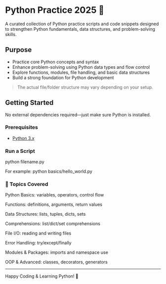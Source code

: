 # Python Practice 2025 🐍

A curated collection of Python practice scripts and code snippets designed to strengthen Python fundamentals, data structures, and problem-solving skills.

## Purpose

- Practice core Python concepts and syntax  
- Enhance problem-solving using Python data types and flow control  
- Explore functions, modules, file handling, and basic data structures  
- Build a strong foundation for Python development

> The actual file/folder structure may vary depending on your setup.

## Getting Started

No external dependencies required—just make sure Python is installed.

### Prerequisites

- [Python 3.x](https://www.python.org/downloads/)

### Run a Script

python filename.py

For example: python basics/hello_world.py

### 📌 Topics Covered
Python Basics: variables, operators, control flow

Functions: definitions, arguments, return values

Data Structures: lists, tuples, dicts, sets

Comprehensions: list/dict/set comprehensions

File I/O: reading and writing files

Error Handling: try/except/finally

Modules & Packages: imports and namespace use

OOP & Advanced: classes, decorators, generators

---
Happy Coding & Learning Python! 🚀
